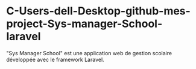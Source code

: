 # C-Users-dell-Desktop-github-mes-project-Sys-manager-School-laravel
"Sys Manager School" est une application web de gestion scolaire développée avec le framework Laravel. 

